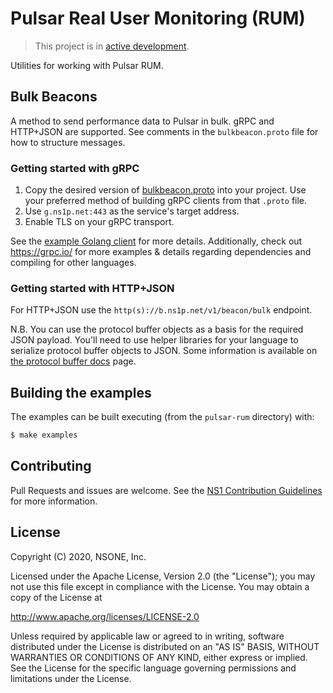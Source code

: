 Pulsar Real User Monitoring (RUM)
=================================

> This project is in [active development](https://github.com/ns1/community/blob/master/project_status/ACTIVE_DEVELOPMENT.md).

Utilities for working with Pulsar RUM.


Bulk Beacons
------------

A method to send performance data to Pulsar in bulk.  gRPC and HTTP+JSON are
supported.  See comments in the `bulkbeacon.proto` file for how to structure
messages.

### Getting started with gRPC

1. Copy the desired version of 
[bulkbeacon.proto](https://github.com/ns1/pulsar-rum/tree/master/proto/bulkbeacon)
into your project.  Use your preferred method of building gRPC clients from that 
`.proto` file.
2. Use `g.ns1p.net:443` as the service's target address.
3. Enable TLS on your gRPC transport.

See the [example Golang client](https://github.com/ns1/pulsar-rum/blob/master/cmd/example_client/grpc_example_client.go) 
for more details.  Additionally, check out https://grpc.io/ for more examples & details
regarding dependencies and compiling for other languages.

### Getting started with HTTP+JSON

For HTTP+JSON use the `http(s)://b.ns1p.net/v1/beacon/bulk` endpoint.

N.B. You can use the protocol buffer objects as a basis for the required
JSON payload.  You'll need to use helper libraries for your language to
serialize protocol buffer objects to JSON.  Some information is available on 
[the protocol buffer docs](https://github.com/protocolbuffers/protobuf/blob/master/docs/third_party.md)
page.


Building the examples
---------------------

The examples can be built executing (from the `pulsar-rum` directory) with:

```sh
$ make examples
```


Contributing
------------

Pull Requests and issues are welcome. See the [NS1 Contribution Guidelines](https://github.com/ns1/community) 
for more information.


License
-------

Copyright (C) 2020, NSONE, Inc.

Licensed under the Apache License, Version 2.0 (the "License");
you may not use this file except in compliance with the License.
You may obtain a copy of the License at

http://www.apache.org/licenses/LICENSE-2.0

Unless required by applicable law or agreed to in writing, software
distributed under the License is distributed on an "AS IS" BASIS,
WITHOUT WARRANTIES OR CONDITIONS OF ANY KIND, either express or implied.
See the License for the specific language governing permissions and
limitations under the License.

